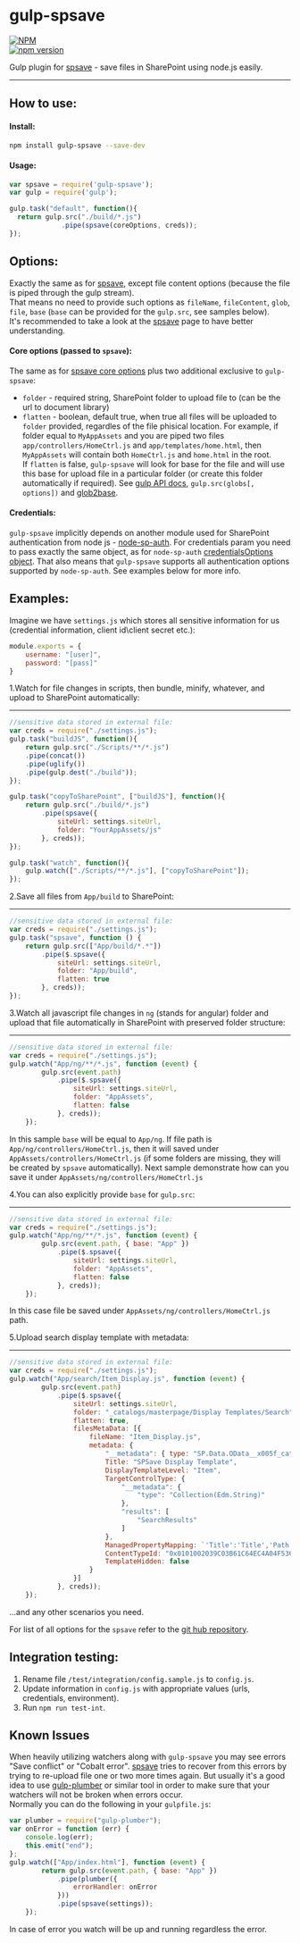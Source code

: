 # gulp-spsave

[![NPM](https://nodei.co/npm/gulp-spsave.png?mini=true)](https://nodei.co/npm/gulp-spsave/)  
[![npm version](https://badge.fury.io/js/gulp-spsave.svg)](https://badge.fury.io/js/gulp-spsave)

Gulp plugin for [spsave](https://github.com/s-KaiNet/spsave) - save files in SharePoint using node.js easily. 

----------

## How to use:
#### Install:
```bash
npm install gulp-spsave --save-dev
```
#### Usage:

```javascript
var spsave = require('gulp-spsave');
var gulp = require('gulp');

gulp.task("default", function(){
  return gulp.src("./build/*.js")
             .pipe(spsave(coreOptions, creds));
});
```

## Options:   

Exactly the same as for [spsave](https://github.com/s-KaiNet/spsave), except file content options (because the file is piped through the gulp stream).  
That means no need to provide such options as `fileName`, `fileContent`, `glob`, `file`, `base` (`base` can be provided for the `gulp.src`, see samples below).  
It's recommended to take a look at the [spsave](https://github.com/s-KaiNet/spsave) page to have better understanding.

#### Core options (passed to `spsave`):
The same as for [spsave core options](https://github.com/s-KaiNet/spsave#core-options) plus two additional exclusive to `gulp-spsave`:
 - `folder` - required string, SharePoint folder to upload file to (can be the url to document library)
 - `flatten` - boolean, default true, when true all files will be uploaded to `folder` provided, regardles of the file phisical location. For example, if folder equal to `MyAppAssets` and you are piped two files `app/controllers/HomeCtrl.js` and `app/templates/home.html`, then `MyAppAssets` will contain both `HomeCtrl.js` and `home.html` in the root.   
	 If `flatten` is false, `gulp-spsave` will look for base for the file and will use this base for upload file in a particular folder (or create this folder automatically if required). See [gulp API docs](https://github.com/gulpjs/gulp/blob/master/docs/API.md), `gulp.src(globs[, options])` and [glob2base](https://github.com/contra/glob2base).   

#### Credentials:

`gulp-spsave` implicitly depends on another module used for SharePoint authentication from node js - [node-sp-auth](https://github.com/s-KaiNet/node-sp-auth). For credentials param you need to pass exactly the same object, as for `node-sp-auth` [credentialsOptions object](https://github.com/s-KaiNet/node-sp-auth#params). That also means that `gulp-spsave` supports all authentication options supported by `node-sp-auth`. See examples below for more info. 

Examples:
--    

Imagine we have `settings.js` which stores all sensitive information for us (credential information, client id\client secret etc.): 

```javascript
module.exports = {
    username: "[user]",
    password: "[pass]"
}
```

1.Watch for file changes in scripts, then bundle, minify, whatever, and upload to SharePoint automatically:

----------


```javascript
//sensitive data stored in external file:
var creds = require("./settings.js");
gulp.task("buildJS", function(){
	return gulp.src("./Scripts/**/*.js")
	.pipe(concat())
	.pipe(uglify())
	.pipe(gulp.dest("./build"));
});

gulp.task("copyToSharePoint", ["buildJS"], function(){
	return gulp.src("./build/*.js")
		.pipe(spsave({
			siteUrl: settings.siteUrl,
			folder: "YourAppAssets/js"
		}, creds));
});

gulp.task("watch", function(){
	gulp.watch(["./Scripts/**/*.js"], ["copyToSharePoint"]);
});
```  
2.Save all files from `App/build` to SharePoint:

----------

```javascript
//sensitive data stored in external file:
var creds = require("./settings.js");
gulp.task("spsave", function () {
	return gulp.src(["App/build/*.*"])
		.pipe($.spsave({
			siteUrl: settings.siteUrl,
			folder: "App/build",
			flatten: true
		}, creds));
});
```  
3.Watch all javascript file changes in `ng` (stands for angular) folder and upload that file automatically in SharePoint with preserved folder structure: 

----------


```javascript
//sensitive data stored in external file:
var creds = require("./settings.js");
gulp.watch("App/ng/**/*.js", function (event) {
		gulp.src(event.path)
			.pipe($.spsave({
				siteUrl: settings.siteUrl,
				folder: "AppAssets",
				flatten: false
			}, creds));
	});
```  
In this sample `base` will be equal to `App/ng`. If file path is `App/ng/controllers/HomeCtrl.js`, then it will saved under `AppAssets/controllers/HomeCtrl.js` (if some folders are missing, they will be created by `spsave` automatically). Next sample demonstrate how can you save it under `AppAssets/ng/controllers/HomeCtrl.js` 

4.You can also explicitly provide `base` for `gulp.src`: 

----------
 
```javascript
//sensitive data stored in external file:
var creds = require("./settings.js");
gulp.watch("App/ng/**/*.js", function (event) {
		gulp.src(event.path, { base: "App" })
			.pipe($.spsave({
				siteUrl: settings.siteUrl,
				folder: "AppAssets",
				flatten: false
			}, creds));
	});
```  
In this case file be saved under `AppAssets/ng/controllers/HomeCtrl.js` path.   

5.Upload search display template with metadata:

----------

```javascript
//sensitive data stored in external file:
var creds = require("./settings.js");
gulp.watch("App/search/Item_Display.js", function (event) {
		gulp.src(event.path)
			.pipe($.spsave({
				siteUrl: settings.siteUrl,
				folder: "_catalogs/masterpage/Display Templates/Search",
				flatten: true,
				filesMetaData: [{
					fileName: "Item_Display.js",
					metadata: {
						"__metadata": { type: "SP.Data.OData__x005f_catalogs_x002f_masterpageItem" },
						Title: "SPSave Display Template",
						DisplayTemplateLevel: "Item",
						TargetControlType: {
							"__metadata": {
								"type": "Collection(Edm.String)"
							},
							"results": [
								"SearchResults"
							]
						},
						ManagedPropertyMapping: `'Title':'Title','Path':'Path','Description':'Description'`,
						ContentTypeId: "0x0101002039C03B61C64EC4A04F5361F38510660500A0383064C59087438E649B7323C95AF6",
						TemplateHidden: false
					}
				}]
			}, creds));
	});
```  
...and any other scenarios you need.

For list of all options for the `spsave` refer to the [git hub repository](https://github.com/s-KaiNet/spsave).  

## Integration testing:
1. Rename file `/test/integration/config.sample.js` to `config.js`.
2. Update information in `config.js` with appropriate values (urls, credentials, environment).
3. Run `npm run test-int`.

Known Issues
--

When heavily utilizing watchers along with `gulp-spsave` you may see errors "Save conflict" or "Cobalt error". [spsave](https://github.com/s-KaiNet/spsave) tries to recover from this errors by trying to re-upload file one or two more times again. But usually it's a good idea to use [gulp-plumber](https://github.com/floatdrop/gulp-plumber) or similar tool in order to make sure that your watchers will not be broken when errors occur.   
Normally you can do the following in your `gulpfile.js`:   

```javascript 
var plumber = require("gulp-plumber");
var onError = function (err) {
	console.log(err);
	this.emit("end");
};
gulp.watch(["App/index.html"], function (event) {
		return gulp.src(event.path, { base: "App" })
			.pipe(plumber({
				errorHandler: onError
			}))
			.pipe(spsave(settings));
	});

```

In case of error you watch will be up and running regardless the error. 